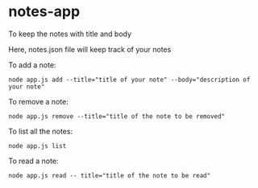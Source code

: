 # notes-app
To keep the notes with title and body

Here, notes.json file will keep track of your notes

To add a note:
```
node app.js add --title="title of your note" --body="description of your note"
```
To remove a note:
```
node app.js remove --title="title of the note to be removed"
```
To list all the notes:
```
node app.js list
```
To read a note:
```
node app.js read -- title="title of the note to be read"
```
